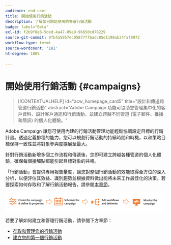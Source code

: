 ```yaml
---
audience: end-user
title: 開始使用行銷活動
description: 了解如何開始使用跨管道行銷活動
badge: label="Beta"
exl-id: f2b9f8e6-5ded-4a47-89e9-96650cd78229
source-git-commit: 9fb4a5057ec05877ffbadc85d1198ab24faf8972
workflow-type: tm+mt
source-wordcount: '181'
ht-degree: 100%

---
```



# 開始使用行銷活動 {#campaigns}

>[!CONTEXTUALHELP]
>id="acw_homepage_card5"
>title="設計和傳送跨管道行銷活動"
>abstract="Adobe Campaign 功能可協助您管理集中化的客戶資料、設計客戶通訊和行銷活動，並建立跨越不同管道 (電子郵件、推播和簡訊) 的個人化體驗。"

Adobe Campaign 讓您可使用內建的行銷活動管理功能輕鬆協調設定目標的行銷計畫。透過定義排程的能力，您可以規劃行銷活動的持續時間和時機，以和策略目標保持一致性並將對象參與度擴展至最大。

針對行銷活動新增多個工作流程和傳遞後，您即可建立跨越各種管道的個人化體驗，確保每個接觸點都能引起目標對象的共鳴。

「行銷活動」會提供專用報告量度，讓您對整個行銷活動的效能取得全方位的深入分析，以便評估其效益、識別趨勢並根據資料做出能將未來工作最佳化的決策。若要探索如何存取和了解行銷活動報告，請參閱[本章節](../reporting/campaign-reports.md)。

![行銷活動流程](assets/campaign-flow.png)

若要了解如何建立和管理行銷活動，請參閱下方章節：

* [存取和管理您的行銷活動](manage-campaigns.md)
* [建立您的第一個行銷活動](create-campaigns.md)



<!--
Use Adobe Campaign to create cross-channel campaigns. With its marketing campaign orchestration capabilities, you can manage and centralize customer data, design customer communications and campaigns, and create personalized experiences across different channels. In this version, email, push and SMS channels are available.

Design and execute high-volume email campaigns to deliver personalized messages, for all platforms and screen sizes. 
Measure the effectiveness of your deliveries with detailed reports including the counts of opens, clicks, forwards, and more. With Adobe Campaign segmentation capabilities, you can run queries against a high-volume database, and easily define dynamic marketing segments which perfectly target your campaigns.
-->

<!--
Get Started with campaigns
Adobe Campaign offers a set of solutions that help you personalize and deliver campaigns across all of your online and offline channels. You can create, configure, execute and analyze marketing campaigns. All marketing campaigns can be managed from a unified control center. Discover how to browse and create marketing campaigns in this section.

Campaigns include actions (deliveries) and processes (importing or extracting files), as well as resources (marketing documents, delivery outlines). They are used in marketing campaigns. Campaigns are part of a program, and programs are included in a campaign plan.
-->

